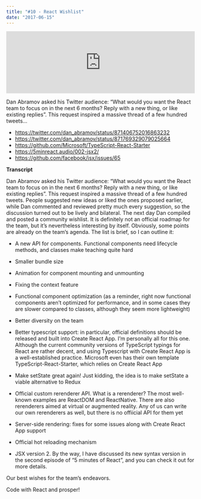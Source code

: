 ```yaml
---
title: "#10 - React Wishlist"
date: "2017-06-15"
---
```


<iframe width="100%" height="166" scrolling="no" frameborder="no" src="https://w.soundcloud.com/player/?url=https%3A//api.soundcloud.com/tracks/328216510&amp;color=ff5500&amp;auto_play=false&amp;hide_related=false&amp;show_comments=true&amp;show_user=true&amp;show_reposts=false"></iframe>

Dan Abramov asked his Twitter audience: “What would you want the React team to focus on in the next 6 months? Reply with a new thing, or Iike existing replies”. This request inspired a massive thread of a few hundred tweets...

- https://twitter.com/dan_abramov/status/871406752016863232
- https://twitter.com/dan_abramov/status/871769329079025664
- https://github.com/Microsoft/TypeScript-React-Starter
- https://5minreact.audio/002-jsx2/
- https://github.com/facebook/jsx/issues/65


<!-- end -->
**Transcript**

Dan Abramov asked his Twitter audience: “What would you want the React team to focus on in the next 6 months? Reply with a new thing, or Iike existing replies”. This request inspired a massive thread of a few hundred tweets. People suggested new ideas or liked the ones proposed earlier, while Dan commented and reviewed pretty much every suggestion, so the discussion turned out to be lively and bilateral. The next day Dan compiled and posted a community wishlist. It is definitely not an official roadmap for the team, but it’s nevertheless interesting by itself. Obviously, some points are already on the team’s agenda. The list is brief, so I can outline it:
 
- A new API for components. Functional components need lifecycle methods, and classes make teaching quite hard

- Smaller bundle size

- Animation for component mounting and unmounting

- Fixing the context feature

- Functional component optimization (as a reminder, right now functional components aren’t optimized for performance, and in some cases they are slower compared to classes, although they seem more lightweight)

- Better diversity on the team

- Better typescript support: in particular, official definitions should be released and built into Create React App. I’m personally all for this one. Although the current community versions of TypeScript typings for React are rather decent, and using Typescript with Create React App is a well-established practice. Microsoft even has their own template TypeScript-React-Starter, which relies on Create React App

- Make setState great again! Just kidding, the idea is to make setState a viable alternative to Redux

- Official custom rerenderer API. What is a rerenderer? The most well-known examples are ReactDOM and ReactNative. There are also rerenderers aimed at virtual or augmented reality. Any of us can write our own rerenderers as well, but there is no offiicial API for them yet

- Server-side rendering: fixes for some issues along with Create React App support

- Official hot reloading mechanism

- JSX version 2. By the way, I have discussed its new syntax version in the second episode of “5 minutes of React”, and you can check it out for more details. 

Our best wishes for the team’s endeavors.

Code with React and prosper!
